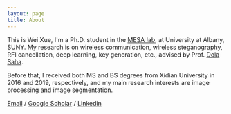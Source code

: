 ```yaml
---
layout: page
title: About
---
```


<!-- **Not Pure Poole** is a simple, beautiful, and powerful Jekyll theme for blogs. It is built on [Poole](https://github.com/poole/poole) and [Pure](https://purecss.io/).

For more information about Not Pure Poole, please browse the [README](https://github.com/vszhub/not-pure-poole) file.


[Email](mailto://xwei4@albany.edu)  /  [Google Scholar](https://scholar.google.com/citations?user=k_yYzV4AAAAJ&hl=en)  /  [Linkedin](https://www.linkedin.com/in/xue-wei-752275231/)  /  CV -->

<p>This is Wei Xue, I'm a Ph.D. student in the <a href="https://www.albany.edu/mesalabs/">MESA lab</a>, at University at Albany, SUNY. My research is on wireless communication, wireless steganography, RFI cancellation, deep learning, key generation, etc., advised by Prof. <a href="https://www.albany.edu/faculty/dsaha/">Dola Saha</a>.</p>

<p>Before that, I received both MS and BS degrees from Xidian University in 2016 and 2019, respectively, and my main research interests are image processing and image segmentation. </p>

[Email](mailto://xwei4@albany.edu)  /  [Google Scholar](https://scholar.google.com/citations?user=k_yYzV4AAAAJ&hl=en)  /  [Linkedin](https://www.linkedin.com/in/xue-wei-752275231/)


     
